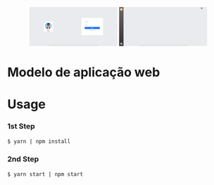 <p align="center">
  <img src="public/images/Login.png" width="200" title="Login">
  <img src="public/images/Home.png" width="200" title="Home">
</p>

# Modelo de aplicação web

# Usage
### 1st Step
    $ yarn | npm install
    
### 2nd Step
    $ yarn start | npm start
  
